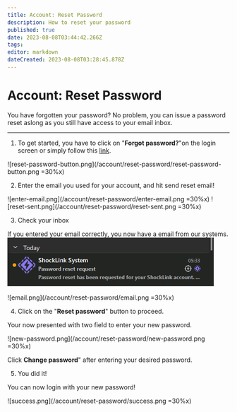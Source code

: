 ```yaml
---
title: Account: Reset Password
description: How to reset your password
published: true
date: 2023-08-08T03:44:42.266Z
tags: 
editor: markdown
dateCreated: 2023-08-08T03:28:45.878Z
---
```


# Account: Reset Password
You have forgotten your password? No problem, you can issue a password reset aslong as you still have access to your email inbox.

---

1. To get started, you have to click on "**Forgot password?**"on the login screen or simply follow this [link](https://shocklink.net/#/account/password/reset).

![reset-password-button.png](/account/reset-password/reset-password-button.png =30%x)

2. Enter the email you used for your account, and hit send reset email!

![enter-email.png](/account/reset-password/enter-email.png =30%x) ![reset-sent.png](/account/reset-password/reset-sent.png =30%x)

3. Check your inbox

If you entered your email correctly, you now have a email from our systems.
![email-inbox.png](/account/reset-password/email-inbox.png)

![email.png](/account/reset-password/email.png =30%x)

4. Click on the "**Reset password**" button to proceed.

Your now presented with two field to enter your new password.

![new-password.png](/account/reset-password/new-password.png =30%x)

Click **Change password**" after entering your desired password.

5. You did it!

You can now login with your new password!

![success.png](/account/reset-password/success.png =30%x)